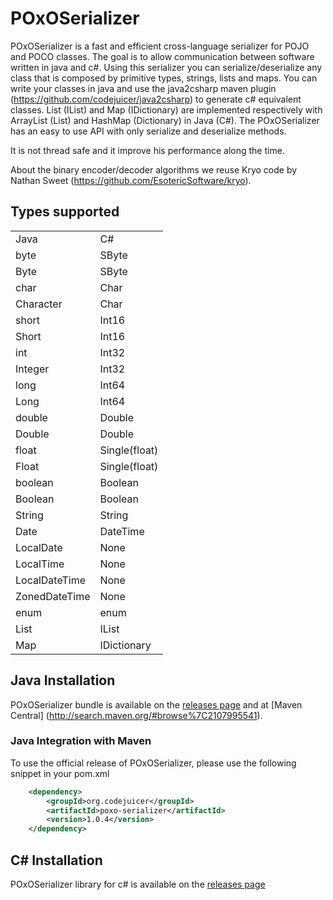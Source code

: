 POxOSerializer
==============

POxOSerializer is a fast and efficient cross-language serializer for POJO and POCO classes. 
The goal is to allow communication between software written in java and c#. 
Using this serializer you can serialize/deserialize any class that is composed by primitive types, strings, lists and maps. 
You can write your classes in java and use the java2csharp maven plugin (https://github.com/codejuicer/java2csharp) to generate c# equivalent classes.
List (IList) and Map (IDictionary) are implemented respectively with ArrayList (List) and HashMap (Dictionary) in Java (C#).
The POxOSerializer has an easy to use API with only serialize and deserialize methods.

It is not thread safe and it improve his performance along the time.

About the binary encoder/decoder algorithms we reuse Kryo code by Nathan Sweet (https://github.com/EsotericSoftware/kryo).

## Types supported

<table>
  <tr><td>Java</td><td>C#</td></tr>
  <tr><td>byte</td><td>SByte</td></tr>
  <tr><td>Byte</td><td>SByte</td></tr>
  <tr><td>char</td><td>Char</td></tr>
  <tr><td>Character</td><td>Char</td></tr>
  <tr><td>short</td><td>Int16</td></tr>
  <tr><td>Short</td><td>Int16</td></tr>
  <tr><td>int</td><td>Int32</td></tr>
  <tr><td>Integer</td><td>Int32</td></tr>
  <tr><td>long</td><td>Int64</td></tr>
  <tr><td>Long</td><td>Int64</td></tr>
  <tr><td>double</td><td>Double</td></tr>
  <tr><td>Double</td><td>Double</td></tr>
  <tr><td>float</td><td>Single(float)</td></tr>
  <tr><td>Float</td><td>Single(float)</td></tr>
  <tr><td>boolean</td><td>Boolean</td></tr>
  <tr><td>Boolean</td><td>Boolean</td></tr>
  <tr><td>String</td><td>String</td></tr>
  <tr><td>Date</td><td>DateTime</td></tr>
  <tr><td>LocalDate</td><td>None</td></tr>
  <tr><td>LocalTime</td><td>None</td></tr>
  <tr><td>LocalDateTime</td><td>None</td></tr>
  <tr><td>ZonedDateTime</td><td>None</td></tr>
  <tr><td>enum</td><td>enum</td></tr>
  <tr><td>List</td><td>IList</td></tr>
  <tr><td>Map</td><td>IDictionary</td></tr>
</table>


## Java Installation

POxOSerializer bundle is available on the [releases page](https://github.com/codejuicer/poxoserializer/releases) and at [Maven Central] (http://search.maven.org/#browse%7C2107995541).

### Java Integration with Maven

To use the official release of POxOSerializer, please use the following snippet in your pom.xml

```xml
    <dependency>
		<groupId>org.codejuicer</groupId>
		<artifactId>poxo-serializer</artifactId>
		<version>1.0.4</version>
	</dependency>
```

## C# Installation

POxOSerializer library for c# is available on the [releases page](https://github.com/codejuicer/poxoserializer/releases)

